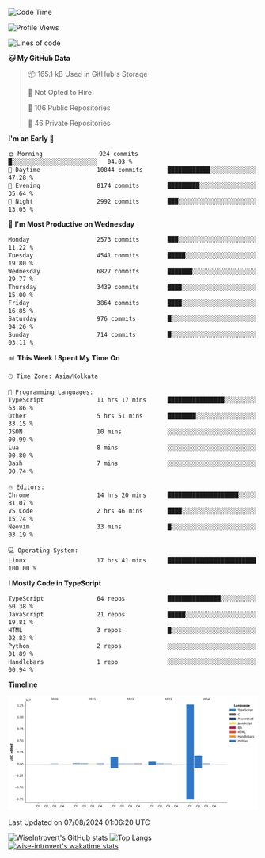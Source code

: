 <!--START_SECTION:waka-->
![Code Time](http://img.shields.io/badge/Code%20Time-1%2C499%20hrs%2034%20mins-blue)

![Profile Views](http://img.shields.io/badge/Profile%20Views-14-blue)

![Lines of code](https://img.shields.io/badge/From%20Hello%20World%20I%27ve%20Written-17.2%20million%20lines%20of%20code-blue)

**🐱 My GitHub Data** 

> 📦 165.1 kB Used in GitHub's Storage 
 > 
> 🚫 Not Opted to Hire
 > 
> 📜 106 Public Repositories 
 > 
> 🔑 46 Private Repositories 
 > 
**I'm an Early 🐤** 

```text
🌞 Morning                924 commits         █░░░░░░░░░░░░░░░░░░░░░░░░   04.03 % 
🌆 Daytime                10844 commits       ████████████░░░░░░░░░░░░░   47.28 % 
🌃 Evening                8174 commits        █████████░░░░░░░░░░░░░░░░   35.64 % 
🌙 Night                  2992 commits        ███░░░░░░░░░░░░░░░░░░░░░░   13.05 % 
```
📅 **I'm Most Productive on Wednesday** 

```text
Monday                   2573 commits        ███░░░░░░░░░░░░░░░░░░░░░░   11.22 % 
Tuesday                  4541 commits        █████░░░░░░░░░░░░░░░░░░░░   19.80 % 
Wednesday                6827 commits        ███████░░░░░░░░░░░░░░░░░░   29.77 % 
Thursday                 3439 commits        ████░░░░░░░░░░░░░░░░░░░░░   15.00 % 
Friday                   3864 commits        ████░░░░░░░░░░░░░░░░░░░░░   16.85 % 
Saturday                 976 commits         █░░░░░░░░░░░░░░░░░░░░░░░░   04.26 % 
Sunday                   714 commits         █░░░░░░░░░░░░░░░░░░░░░░░░   03.11 % 
```


📊 **This Week I Spent My Time On** 

```text
🕑︎ Time Zone: Asia/Kolkata

💬 Programming Languages: 
TypeScript               11 hrs 17 mins      ████████████████░░░░░░░░░   63.86 % 
Other                    5 hrs 51 mins       ████████░░░░░░░░░░░░░░░░░   33.15 % 
JSON                     10 mins             ░░░░░░░░░░░░░░░░░░░░░░░░░   00.99 % 
Lua                      8 mins              ░░░░░░░░░░░░░░░░░░░░░░░░░   00.80 % 
Bash                     7 mins              ░░░░░░░░░░░░░░░░░░░░░░░░░   00.74 % 

🔥 Editors: 
Chrome                   14 hrs 20 mins      ████████████████████░░░░░   81.07 % 
VS Code                  2 hrs 46 mins       ████░░░░░░░░░░░░░░░░░░░░░   15.74 % 
Neovim                   33 mins             █░░░░░░░░░░░░░░░░░░░░░░░░   03.19 % 

💻 Operating System: 
Linux                    17 hrs 41 mins      █████████████████████████   100.00 % 
```

**I Mostly Code in TypeScript** 

```text
TypeScript               64 repos            ███████████████░░░░░░░░░░   60.38 % 
JavaScript               21 repos            █████░░░░░░░░░░░░░░░░░░░░   19.81 % 
HTML                     3 repos             █░░░░░░░░░░░░░░░░░░░░░░░░   02.83 % 
Python                   2 repos             ░░░░░░░░░░░░░░░░░░░░░░░░░   01.89 % 
Handlebars               1 repo              ░░░░░░░░░░░░░░░░░░░░░░░░░   00.94 % 
```



**Timeline**

![Lines of Code chart](https://raw.githubusercontent.com/wise-introvert/wise-introvert/master/assets/bar_graph.png)


 Last Updated on 07/08/2024 01:06:20 UTC
<!--END_SECTION:waka-->

![WiseIntrovert's GitHub stats](https://github-readme-stats.vercel.app/api?username=wise-introvert&count_private=true&show_icons=true)
[![Top Langs](https://github-readme-stats.vercel.app/api/top-langs/?username=wise-introvert&langs_count=10)](https://github.com/anuraghazra/github-readme-stats)
[![wise-introvert's wakatime stats](https://github-readme-stats.vercel.app/api/wakatime?username=wiseintrovert)](https://github.com/anuraghazra/github-readme-stats)
